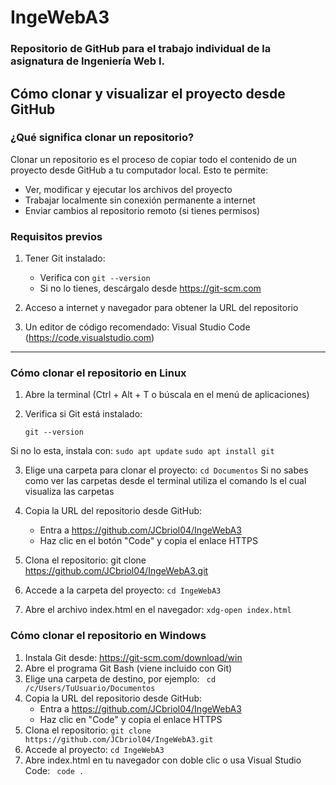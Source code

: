 # IngeWebA3

### Repositorio de GitHub para el trabajo individual de la asignatura de Ingeniería Web I.

## Cómo clonar y visualizar el proyecto desde GitHub

### ¿Qué significa clonar un repositorio?

Clonar un repositorio es el proceso de copiar todo el contenido de un proyecto desde GitHub a tu computador local. Esto te permite:

- Ver, modificar y ejecutar los archivos del proyecto
- Trabajar localmente sin conexión permanente a internet
- Enviar cambios al repositorio remoto (si tienes permisos)

### Requisitos previos

1. Tener Git instalado:
   - Verifica con `git --version`
   - Si no lo tienes, descárgalo desde https://git-scm.com

2. Acceso a internet y navegador para obtener la URL del repositorio

3. Un editor de código recomendado: Visual Studio Code (https://code.visualstudio.com)

---

### Cómo clonar el repositorio en Linux

1. Abre la terminal (Ctrl + Alt + T o búscala en el menú de aplicaciones)

2. Verifica si Git está instalado:
   
   `git --version`

Si no lo esta, instala con:
 `sudo apt update`
 `sudo apt install git`
 
3. Elige una carpeta para clonar el proyecto:
    `cd Documentos`
Si no sabes como ver las carpetas desde el terminal utiliza el comando ls el cual visualiza las carpetas

4. Copia la URL del repositorio desde GitHub:
   - Entra a https://github.com/JCbriol04/IngeWebA3
   - Haz clic en el botón "Code" y copia el enlace HTTPS
5. Clona el repositorio:
   git clone https://github.com/JCbriol04/IngeWebA3.git
   
7. Accede a la carpeta del proyecto:
   `cd IngeWebA3`
8. Abre el archivo index.html en el navegador:
   `xdg-open index.html`
   
### Cómo clonar el repositorio en Windows
1. Instala Git desde: https://git-scm.com/download/win
2. Abre el programa Git Bash (viene incluido con Git)
3. Elige una carpeta de destino, por ejemplo:
  ` cd /c/Users/TuUsuario/Documentos`
4. Copia la URL del repositorio desde GitHub:
   - Entra a https://github.com/JCbriol04/IngeWebA3
   - Haz clic en "Code" y copia el enlace HTTPS
5. Clona el repositorio:
   `git clone https://github.com/JCbriol04/IngeWebA3.git`
6. Accede al proyecto:
   `cd IngeWebA3`
8. Abre index.html en tu navegador con doble clic o usa Visual Studio Code:
  ` code .`

